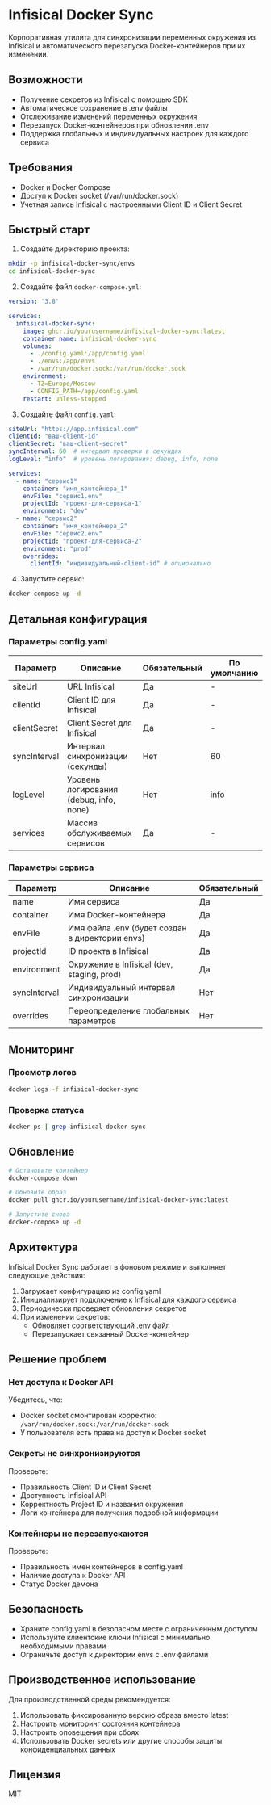 # Infisical Docker Sync

Корпоративная утилита для синхронизации переменных окружения из Infisical и автоматического перезапуска Docker-контейнеров при их изменении.

## Возможности

- Получение секретов из Infisical с помощью SDK
- Автоматическое сохранение в .env файлы
- Отслеживание изменений переменных окружения
- Перезапуск Docker-контейнеров при обновлении .env
- Поддержка глобальных и индивидуальных настроек для каждого сервиса

## Требования

- Docker и Docker Compose
- Доступ к Docker socket (/var/run/docker.sock)
- Учетная запись Infisical с настроенными Client ID и Client Secret

## Быстрый старт

1. Создайте директорию проекта:
```bash
mkdir -p infisical-docker-sync/envs
cd infisical-docker-sync
```

2. Создайте файл `docker-compose.yml`:
```yaml
version: '3.8'

services:
  infisical-docker-sync:
    image: ghcr.io/yourusername/infisical-docker-sync:latest
    container_name: infisical-docker-sync
    volumes:
      - ./config.yaml:/app/config.yaml
      - ./envs:/app/envs
      - /var/run/docker.sock:/var/run/docker.sock
    environment:
      - TZ=Europe/Moscow
      - CONFIG_PATH=/app/config.yaml
    restart: unless-stopped
```

3. Создайте файл `config.yaml`:
```yaml
siteUrl: "https://app.infisical.com"
clientId: "ваш-client-id"
clientSecret: "ваш-client-secret"
syncInterval: 60  # интервал проверки в секундах
logLevel: "info"  # уровень логирования: debug, info, none

services:
  - name: "сервис1"
    container: "имя_контейнера_1"
    envFile: "сервис1.env"
    projectId: "проект-для-сервиса-1"
    environment: "dev"
  - name: "сервис2"
    container: "имя_контейнера_2"
    envFile: "сервис2.env"
    projectId: "проект-для-сервиса-2"
    environment: "prod"
    overrides:
      clientId: "индивидуальный-client-id" # опционально
```

4. Запустите сервис:
```bash
docker-compose up -d
```

## Детальная конфигурация

### Параметры config.yaml

| Параметр | Описание | Обязательный | По умолчанию |
|----------|----------|--------------|--------------|
| siteUrl | URL Infisical | Да | - |
| clientId | Client ID для Infisical | Да | - |
| clientSecret | Client Secret для Infisical | Да | - |
| syncInterval | Интервал синхронизации (секунды) | Нет | 60 |
| logLevel | Уровень логирования (debug, info, none) | Нет | info |
| services | Массив обслуживаемых сервисов | Да | - |

### Параметры сервиса

| Параметр | Описание | Обязательный |
|----------|----------|--------------|
| name | Имя сервиса | Да |
| container | Имя Docker-контейнера | Да |
| envFile | Имя файла .env (будет создан в директории envs) | Да |
| projectId | ID проекта в Infisical | Да |
| environment | Окружение в Infisical (dev, staging, prod) | Да |
| syncInterval | Индивидуальный интервал синхронизации | Нет |
| overrides | Переопределение глобальных параметров | Нет |

## Мониторинг

### Просмотр логов

```bash
docker logs -f infisical-docker-sync
```

### Проверка статуса

```bash
docker ps | grep infisical-docker-sync
```

## Обновление

```bash
# Остановите контейнер
docker-compose down

# Обновите образ
docker pull ghcr.io/yourusername/infisical-docker-sync:latest

# Запустите снова
docker-compose up -d
```

## Архитектура

Infisical Docker Sync работает в фоновом режиме и выполняет следующие действия:

1. Загружает конфигурацию из config.yaml
2. Инициализирует подключение к Infisical для каждого сервиса
3. Периодически проверяет обновления секретов
4. При изменении секретов:
   - Обновляет соответствующий .env файл
   - Перезапускает связанный Docker-контейнер

## Решение проблем

### Нет доступа к Docker API

Убедитесь, что:
- Docker socket смонтирован корректно: `/var/run/docker.sock:/var/run/docker.sock`
- У пользователя есть права на доступ к Docker socket

### Секреты не синхронизируются

Проверьте:
- Правильность Client ID и Client Secret
- Доступность Infisical API
- Корректность Project ID и названия окружения
- Логи контейнера для получения подробной информации

### Контейнеры не перезапускаются

Проверьте:
- Правильность имен контейнеров в config.yaml
- Наличие доступа к Docker API
- Статус Docker демона

## Безопасность

- Храните config.yaml в безопасном месте с ограниченным доступом
- Используйте клиентские ключи Infisical с минимально необходимыми правами
- Ограничьте доступ к директории envs с .env файлами

## Производственное использование

Для производственной среды рекомендуется:

1. Использовать фиксированную версию образа вместо latest
2. Настроить мониторинг состояния контейнера
3. Настроить оповещения при сбоях
4. Использовать Docker secrets или другие способы защиты конфиденциальных данных

## Лицензия

MIT
